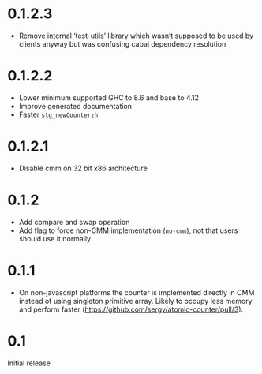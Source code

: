 # 0.1.2.3

- Remove internal ‘test-utils’ library which wasn’t supposed to be used by clients anyway but was confusing cabal dependency resolution

# 0.1.2.2

- Lower minimum supported GHC to 8.6 and base to 4.12
- Improve generated documentation
- Faster `stg_newCounterzh`

# 0.1.2.1

- Disable cmm on 32 bit x86 architecture

# 0.1.2

- Add compare and swap operation
- Add flag to force non-CMM implementation (`no-cmm`), not that users should use it normally

# 0.1.1

- On non-javascript platforms the counter is implemented directly in
  CMM instead of using singleton primitive array. Likely to occupy
  less memory and perform faster (https://github.com/sergv/atomic-counter/pull/3).

# 0.1

Initial release

